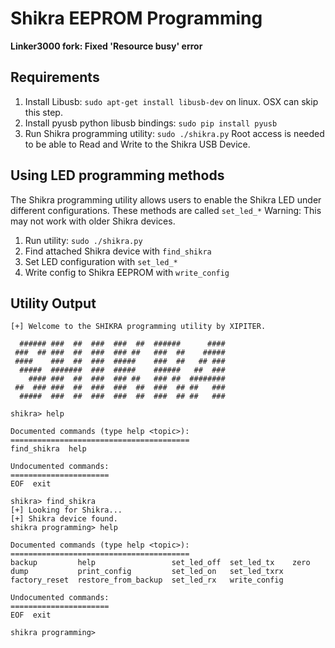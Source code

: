 # Shikra EEPROM Programming

**Linker3000 fork: Fixed 'Resource busy' error**

## Requirements

1. Install Libusb: `sudo apt-get install libusb-dev` on linux. OSX can skip this step.
2. Install pyusb python libusb bindings: `sudo pip install pyusb`
3. Run Shikra programming utility: `sudo ./shikra.py` Root access is needed to be able to Read and Write to the Shikra USB Device.

## Using LED programming methods

The Shikra programming utility allows users to enable the Shikra LED under different configurations. These methods are called `set_led_*`
Warning: This may not work with older Shikra devices.

1. Run utility: `sudo ./shikra.py`
2. Find attached Shikra device with `find_shikra`
3. Set LED configuration with `set_led_*`
4. Write config to Shikra EEPROM with `write_config`

## Utility Output

```
[+] Welcome to the SHIKRA programming utility by XIPITER.

  ###### ###  ##  ###  ###  ##  ######      ####
 ###  ## ###  ##  ###  ### ##   ###  ##    #####
 ####    ###  ##  ###  #####    ###  ##   ## ###
  #####  #######  ###  #####    ######   ##  ###
    #### ###  ##  ###  ### ##   ### ##  ########
 ##  ### ###  ##  ###  ###  ##  ###  ## ##   ###
  #####  ###  ##  ###  ###  ##  ###  ## ##   ###

shikra> help

Documented commands (type help <topic>):
========================================
find_shikra  help

Undocumented commands:
======================
EOF  exit

shikra> find_shikra
[+] Looking for Shikra...
[+] Shikra device found.
shikra programming> help

Documented commands (type help <topic>):
========================================
backup         help                 set_led_off  set_led_tx    zero
dump           print_config         set_led_on   set_led_txrx
factory_reset  restore_from_backup  set_led_rx   write_config

Undocumented commands:
======================
EOF  exit

shikra programming>
```
